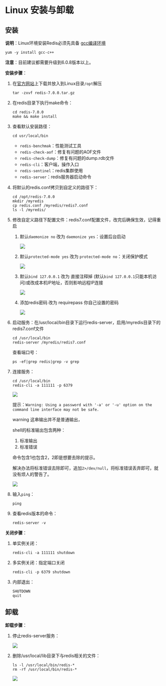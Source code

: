 # Linux 安装与卸载

## 安装

**说明**：Linux环境安装Redis必须先具备 [gcc编译环境](https://github.com/letengzz/LDR_Linux/tree/main/Basic/GCC/README.md)

```shell
yum -y install gcc-c++
```

**注意**：目前建议都需要升级到6.0.8版本以上。

**安装步骤**：

1. 在[官方网站](https://redis.io/)上下载并放入到Linux目录`/opt`解压

   ```shell
   tar -zxvf redis-7.0.0.tar.gz
   ```

2. 在redis目录下执行make命令：

   ```
   cd redis-7.0.0
   make && make install
   ```

3. 查看默认安装路径：

   ```
   cd usr/local/bin
   ```

   - `redis-benchmak`：性能测试工具
   - `redis-check-aof`：修复有问题的AOF文件
   - `redis-check-dump`：修复有问题的dump.rdb文件
   - `redis-cli`：客户端，操作入口
   - `redis-sentinel`：redis集群使用
   - `redis-server`：redis服务器启动命令

4. 将默认的redis.conf拷贝到自定义的路径下：

   ```
   cd /opt/redis-7.0.0
   mkdir /myredis
   cp redis.conf /myredis/redis7.conf
   ls -l /myredis/
   ```

5. 修改自定义路径下配置文件：redis7.conf配置文件，改完后确保生效，记得重启

   1. 默认`daemonize no` 改为 `daemonize yes`：设置后台启动

      ![](https://cdn.jsdelivr.net/gh/letengzz/tc2@main/img202404080005150.png)

   2. 默认`protected-mode yes` 改为 `protected-mode no`：关闭保护模式

      ![](https://cdn.jsdelivr.net/gh/letengzz/tc2@main/img202404080005209.png)

   3. 默认`bind 127.0.0.1` 改为 直接注释掉 (默认`bind 127.0.0.1`只能本机访问)或改成本机IP地址，否则影响远程IP连接

      ![](https://cdn.jsdelivr.net/gh/letengzz/tc2@main/img202404080006254.png)

   4. 添加redis密码 改为 requirepass 你自己设置的密码

      ![](https://cdn.jsdelivr.net/gh/letengzz/tc2@main/img202404080006041.png)

6. 启动服务：在/usr/local/bin目录下运行redis-server，启用/myredis目录下的redis7.conf文件

   ```shell
   cd /usr/local/bin
   redis-server /myredis/redis7.conf
   ```

   查看端口号：

   ```shell
   ps -ef|grep redis|grep -v grep
   ```

7. 连接服务：

   ```
   cd /usr/local/bin
   redis-cli -a 111111 -p 6379
   ```

   ![](https://cdn.jsdelivr.net/gh/letengzz/tc2@main/img202404080018002.png)

   提示：`Warning: Using a password with '-a' or '-u' option on the command line interface may not be safe.`

   warning 这串输出并不是普通输出，

   shell的标准输出包含两种：

   1. 标准输出
   2. 标准错误

   命令包含1也包含2，2即是想要去除的提示。 

   解决办法将标准错误去除即可，追加`2>/dev/null`，将标准错误丢弃即可，就没有烦人的警告了。

   ![](https://cdn.jsdelivr.net/gh/letengzz/tc2@main/img202404080020546.png)

8. 输入`ping`：

   ```shell
   ping
   ```

9. 查看redis版本的命令：

   ```shell
   redis-server -v
   ```

**关闭步骤**：

1. 单实例关闭：

   ```shell
   redis-cli -a 111111 shutdown
   ```

2. 多实例关闭：指定端口关闭

   ```shell
   redis-cli -p 6379 shutdown
   ```

3. 内部退出：

   ```shell
   SHUTDOWN
   quit
   ```

## 卸载

**卸载步骤**：

1. 停止redis-server服务：

   ![](https://cdn.jsdelivr.net/gh/letengzz/tc2@main/img202404080030295.png)

2. 删除/usr/local/lib目录下与redis相关的文件：

   ```shell
   ls -l /usr/local/bin/redis-*
   rm -rf /usr/local/bin/redis-*
   ```

   ![](https://cdn.jsdelivr.net/gh/letengzz/tc2@main/img202404080031390.png)
